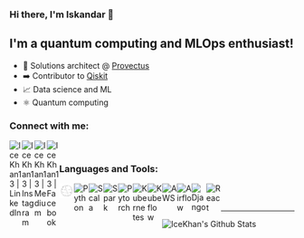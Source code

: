 ### Hi there, I'm Iskandar 👋

## I'm a quantum computing and MLOps enthusiast!
- 📐 Solutions architect @ [Provectus][provectus]
- ➡️ Contributor to [Qiskit][qiskit]
- 📈 Data science and ML
- ⚛️ Quantum computing

### Connect with me:

[<img align="left" alt="IceKhan13 | LinkedIn" width="22px" src="https://cdn.jsdelivr.net/npm/simple-icons@v3/icons/linkedin.svg" />][linkedin]
[<img align="left" alt="IceKhan13 | Instagram" width="22px" src="https://cdn.jsdelivr.net/npm/simple-icons@v3/icons/instagram.svg" />][instagram]
[<img align="left" alt="IceKhan13 | Medium" width="22px" src="https://cdn.jsdelivr.net/npm/simple-icons@v3/icons/medium.svg" />][medium]
[<img align="left" alt="IceKhan13 | Facebook" width="22px" src="https://cdn.jsdelivr.net/npm/simple-icons@v3/icons/facebook.svg" />][facebook]

<br />

### Languages and Tools:

<img align="left" alt="Qiskit" width="26px" src="https://raw.githubusercontent.com/AkashGutha/Qiskit-Snippets/master/assets/qiskit.gif" />
<img align="left" alt="Python" width="26px" src="https://cdn3.iconfinder.com/data/icons/logos-and-brands-adobe/512/267_Python-512.png" />
<img align="left" alt="Scala" width="26px" src="https://cdn.iconscout.com/icon/free/png-256/scala-226059.png" />
<img align="left" alt="Spark" width="26px" src="https://symbols.getvecta.com/stencil_74/40_apache-spark-icon.b3f8a606f9.png" />
<img align="left" alt="Pytorch" width="26px" src="https://static.nvidiagrid.net/ngc/containers/pytorch-logo-light.png" />
<img align="left" alt="Kubernetes" width="26px" src="https://sdtimes.com/wp-content/uploads/2017/12/21_d3cvM_400x400.png" />
<img align="left" alt="Kubeflow" width="26px" src="https://www.kubeflow.org/docs/images/logos/Pipeline.png" />
<img align="left" alt="AWS" width="26px" src="https://cdn2.iconfinder.com/data/icons/amazon-aws-stencils/100/Non-Service_Specific_copy__AWS_Cloud-512.png" />
<img align="left" alt="Airflow" width="26px" src="https://miro.medium.com/max/1080/1*t1oDj6glJBSSHhqJZJxJOA.png" />
<img align="left" alt="Django" width="26px" src="https://cdn.iconscout.com/icon/free/png-256/django-1-282754.png" />
<img align="left" alt="React" width="26px" src="https://cdn2.iconfinder.com/data/icons/designer-skills/128/react-512.png" />



<br />
<br />

---


<img align="left" alt="IceKhan's Github Stats" src="https://github-readme-stats.codestackr.vercel.app/api?username=IceKhan13&show_icons=true&hide_border=true" />

[provectus]: https://provectus.com/
[qiskit]: https://qiskit.org/
[instagram]: https://www.instagram.com/icekhan13/
[linkedin]: https://www.linkedin.com/in/icekhan/
[medium]: https://medium.com/@iskandarsitdikov
[facebook]: https://www.facebook.com/iskandar.sitdikov/